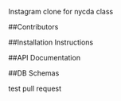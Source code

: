 Instagram clone for nycda class

##Contributors

##Installation Instructions

##API Documentation

##DB Schemas

test pull request